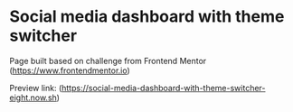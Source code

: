 # Social media dashboard with theme switcher

Page built based on challenge from Frontend Mentor (https://www.frontendmentor.io)

Preview link: (https://social-media-dashboard-with-theme-switcher-eight.now.sh)
